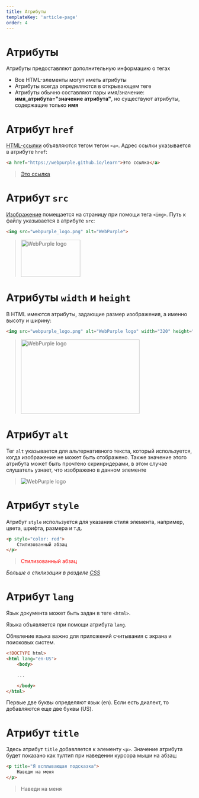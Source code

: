```yaml
---
title: Атрибуты
templateKey: 'article-page'
order: 4
---
```


# Атрибуты

Атрибуты предоставляют дополнительную информацию о тегах

- Все HTML-элементы могут иметь атрибуты
- Атрибуты всегда определяются в открывающем теге
- Атрибуты обычно составляют пары имя/значение: **имя_атрибута="значение атрибута"**, но существуют атрибуты, содержащие только **имя**

# Атрибут `href`

[HTML-ссылки]() объявляются тегом тегом `<a>`. Адрес ссылки указывается в атрибуте `href`:

```html
<a href="https://webpurple.github.io/learn">Это ссылка</a>
```

> <a href="https://webpurple.github.io/learn/">Это ссылка</a>

# Атрибут `src`

[Изображение]() помещается на страницу при помощи тега `<img>`. Путь к файлу указывается в атрибуте `src`:

```html
<img src="webpurple_logo.png" alt="WebPurple">
```

> <img src="../../images/wp.png" alt="WebPurple logo" width="160" height="100">

# Атрибуты `width` и `height`

В HTML имеются атрибуты, задающие размер изображения, а именно высоту и ширину:

```html
<img src="webpurple_logo.png" alt="WebPurple logo" width="320" height="200">
```

> <img src="../../images/wp.png" alt="WebPurple logo" width="320" height="200">

# Атрибут `alt`

Тег `alt` указывается для альтернативного текста, который используется, когда изображение не может быть отображено. Также значение этого атрибута может быть прочтено скринридерами, в этом случае слушатель узнает, что изображено в данном элементе

> <img src="" alt="WebPurple logo">

# Атрибут `style`

Атрибут `style` используется для указания стиля элемента, например, цвета, шрифта, размера и т.д.

```html
<p style="color: red">
    Стилизованный абзац
</p>
```

> <p style="color: red">
>  Стилизованный абзац
> </p>

_Больше о стилизации в разделе [CSS](../css/README.md)_

# Атрибут `lang`

Язык документа может быть задан в теге `<html>`.

Языка объявляется при помощи атрибута `lang`.

Обявление языка важно для приложений считывания с экрана и поисковых систем.

```html
<!DOCTYPE html>
<html lang="en-US">
    <body>

    ...

    </body>
</html>
```

Первые две буквы определяют язык (en). Если есть диалект, то добавляются еще две буквы (US).

# Атрибут `title`

Здесь атрибут `title` добавляется к элементу `<p>`. Значение атрибута будет показано как тултип при наведении курсора мыши на абзац:

```html
<p title="Я всплывающая подсказка">
    Наведи на меня
</p>
```

> <p title="Я всплывающая подсказка">
>    Наведи на меня
> </p>
